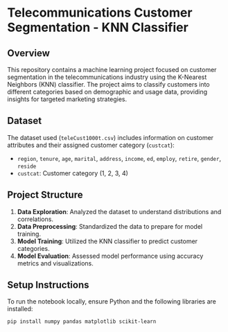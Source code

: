 # Telecommunications Customer Segmentation - KNN Classifier

## Overview
This repository contains a machine learning project focused on customer segmentation in the telecommunications industry using the K-Nearest Neighbors (KNN) classifier. The project aims to classify customers into different categories based on demographic and usage data, providing insights for targeted marketing strategies.

## Dataset
The dataset used (`teleCust1000t.csv`) includes information on customer attributes and their assigned customer category (`custcat`):
- `region`, `tenure`, `age`, `marital`, `address`, `income`, `ed`, `employ`, `retire`, `gender`, `reside`
- `custcat`: Customer category (1, 2, 3, 4)

## Project Structure
1. **Data Exploration**: Analyzed the dataset to understand distributions and correlations.
2. **Data Preprocessing**: Standardized the data to prepare for model training.
3. **Model Training**: Utilized the KNN classifier to predict customer categories.
4. **Model Evaluation**: Assessed model performance using accuracy metrics and visualizations.

## Setup Instructions
To run the notebook locally, ensure Python and the following libraries are installed:
```bash
pip install numpy pandas matplotlib scikit-learn
